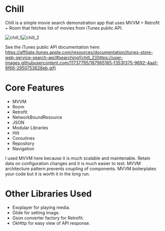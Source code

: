 # Chill

Chill is a simple movie search demonstration app that uses MVVM + Retrofit + Room that fetches list of movies from iTunes public API.

![chill_1](https://user-images.githubusercontent.com/11737795/187964570-b4f1bf54-6026-460b-ad20-de548364bf8a.gif)![chill_2](https://user-images.githubusercontent.com/11737795/187965290-36921800-dd76-4a62-9c7f-074669d73071.gif)

See the iTunes public API documentation here: https://affiliate.itunes.apple.com/resources/documentation/itunes-store-web-service-search-api/#searching![chill_2](https://user-images.githubusercontent.com/11737795/187965165-f353f375-9692-4aa1-9f66-2950753628eb.gif)

# Core Features
- MVVM
- Room
- Retrofit
- NetworkBoundResource
- JSON
- Modular Libraries
- Hilt
- Coroutines
- Repository
- Navigation

I used MVVM here because it is much scalable and maintenable. Retain data on configuration changes and it is much easier to test. MVVM architecture pattern prevents coupling of components. MVVM boilerplates your code but it is worth it in the long run.

# Other Libraries Used
- Exoplayer for playing media.
- Glide for setting image.
- Gson converter factory for Retrofit.
- OkHttp for easy view of API response.
